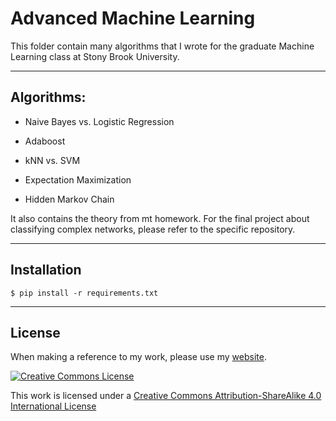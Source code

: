 # Advanced Machine Learning


This folder contain many algorithms that I wrote for the graduate Machine Learning class at Stony Brook University.

---
## Algorithms:

* Naive Bayes vs. Logistic Regression

* Adaboost

* kNN vs. SVM

* Expectation Maximization

* Hidden Markov Chain

It also contains the theory from mt homework. For the final project about classifying complex networks, please refer to the specific repository.



----
## Installation



```
$ pip install -r requirements.txt
```





----
## License

When making a reference to my work, please use my [website](http://bt3gl.github.io/index.html).

<a rel="license" href="http://creativecommons.org/licenses/by-sa/4.0/"><img alt="Creative Commons License" style="border-width:0" src="http://i.creativecommons.org/l/by-sa/4.0/88x31.png" /></a><br />

This work is licensed under a [Creative Commons Attribution-ShareAlike 4.0 International License](http://creativecommons.org/licenses/by-sa/4.0/)

